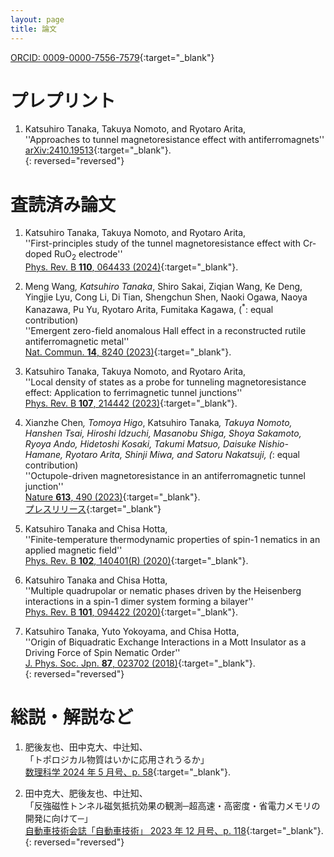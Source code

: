 ```yaml
---
layout: page
title: 論文
---
```

[ORCID: 0009-0000-7556-7579](https://orcid.org/0009-0000-7556-7579){:target="_blank"}  
# プレプリント

1. Katsuhiro Tanaka, Takuya Nomoto, and Ryotaro Arita,   
  ''Approaches to tunnel magnetoresistance effect with antiferromagnets''   
  [arXiv:2410.19513](https://doi.org/10.48550/arXiv.2410.19513){:target="_blank"}.   
{: reversed="reversed"}


# 査読済み論文

1. Katsuhiro Tanaka, Takuya Nomoto, and Ryotaro Arita,  
''First-principles study of the tunnel magnetoresistance effect with Cr-doped RuO<sub>2</sub> electrode''   
[Phys. Rev. B **110**, 064433 (2024)](https://doi.org/10.1103/PhysRevB.110.064433){:target="_blank"}.   

1. Meng Wang<sup>*</sup>, Katsuhiro Tanaka<sup>*</sup>, Shiro Sakai, Ziqian Wang, Ke Deng, Yingjie Lyu, Cong Li, Di Tian, Shengchun Shen, Naoki Ogawa, Naoya Kanazawa, Pu Yu, Ryotaro Arita, Fumitaka Kagawa, (<sup>*</sup>: equal contribution)  
''Emergent zero-field anomalous Hall effect in a reconstructed rutile antiferromagnetic metal''  
[Nat. Commun. **14**, 8240 (2023)](https://doi.org/10.1038/s41467-023-43962-0){:target="_blank"}.   

1. Katsuhiro Tanaka, Takuya Nomoto, and Ryotaro Arita,  
''Local density of states as a probe for tunneling magnetoresistance effect: Application to ferrimagnetic tunnel junctions''  
[Phys. Rev. B **107**, 214442 (2023)](https://journals.aps.org/prb/abstract/10.1103/PhysRevB.107.214442){:target="_blank"}.  

1. Xianzhe Chen<sup>*</sup>, Tomoya Higo<sup>*</sup>, Katsuhiro Tanaka<sup>*</sup>, Takuya Nomoto, Hanshen Tsai, Hiroshi Idzuchi, Masanobu Shiga, Shoya Sakamoto, Ryoya Ando, Hidetoshi Kosaki, Takumi Matsuo, Daisuke Nishio-Hamane, Ryotaro Arita, Shinji Miwa, and Satoru Nakatsuji, (<sup>*</sup>: equal contribution)   
''Octupole-driven magnetoresistance in an antiferromagnetic tunnel junction''  
[Nature **613**, 490 (2023)](https://www.nature.com/articles/s41586-022-05463-w){:target="_blank"}.  
[プレスリリース](https://www.s.u-tokyo.ac.jp/ja/press/2023/8241/){:target="_blank"}  

1. Katsuhiro Tanaka and Chisa Hotta,   
''Finite-temperature thermodynamic properties of spin-1 nematics in an applied magnetic field''    
[Phys. Rev. B **102**, 140401(R) (2020)](https://journals.aps.org/prb/abstract/10.1103/PhysRevB.102.140401){:target="_blank"}.   

1. Katsuhiro Tanaka and Chisa Hotta,  
''Multiple quadrupolar or nematic phases driven by the Heisenberg interactions in a spin-1 dimer system forming a bilayer''  
[Phys. Rev. B **101**, 094422 (2020)](https://link.aps.org/doi/10.1103/PhysRevB.101.094422){:target="_blank"}.  

1. Katsuhiro Tanaka, Yuto Yokoyama, and Chisa Hotta,  
''Origin of Biquadratic Exchange Interactions in a Mott Insulator as a Driving Force of Spin Nematic Order''  
[J. Phys. Soc. Jpn. **87**, 023702 (2018)](https://journals.jps.jp/doi/10.7566/JPSJ.87.023702){:target="_blank"}.   
{: reversed="reversed"}


# 総説・解説など   

1. 肥後友也、田中克大、中辻知、   
「トポロジカル物質はいかに応用されうるか」   
[数理科学 2024 年 5 月号、p. 58](https://www.saiensu.co.jp/search/?isbn=4910054690545&y=2024){:target="_blank"}.   

1. 田中克大、肥後友也、中辻知、   
「反強磁性トンネル磁気抵抗効果の観測─超高速・高密度・省電力メモリの開発に向けて─」   
[自動車技術会誌「自動車技術」 2023 年 12 月号、p. 118](https://www.jsae.or.jp/news/detail/2194/){:target="_blank"}.   
{: reversed="reversed"}


